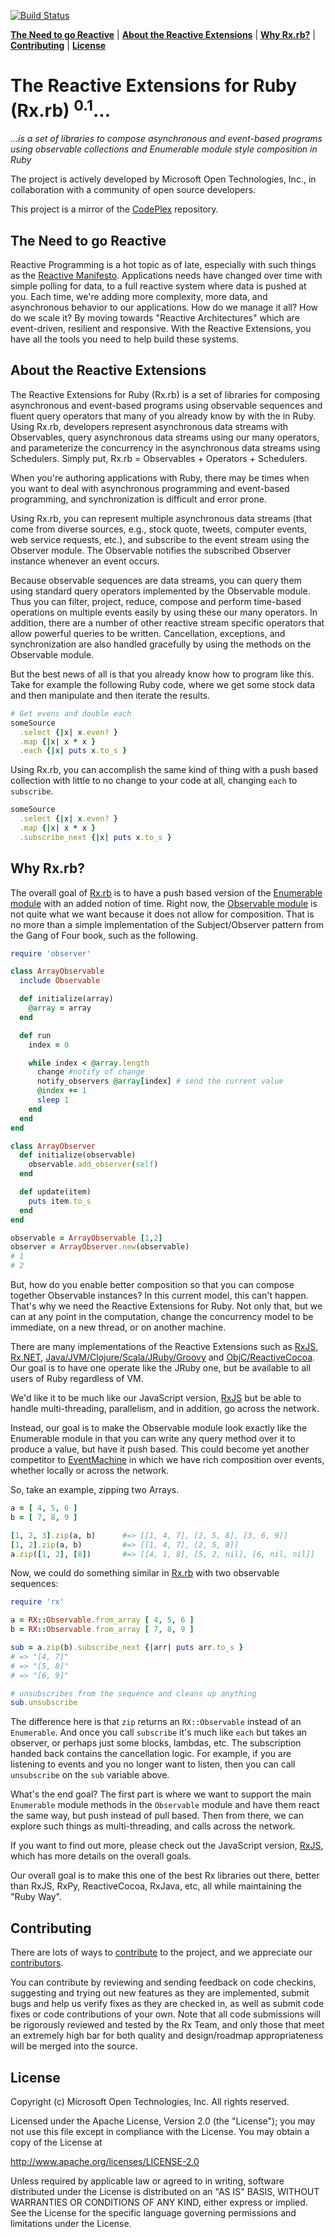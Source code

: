 [![Build Status](https://travis-ci.org/Reactive-Extensions/Rx.rb.png)](https://travis-ci.org/Reactive-Extensions/Rx.rb)

**[The Need to go Reactive](#the-need-to-go-reactive)** |
**[About the Reactive Extensions](#about-the-reactive-extensions)** |
**[Why Rx.rb?](#why-rxrb)** |
**[Contributing](#contributing)** |
**[License](#license)**

# The Reactive Extensions for Ruby (Rx.rb) <sup>0.1</sup>... #
*...is a set of libraries to compose asynchronous and event-based programs using observable collections and Enumerable module style composition in Ruby*

The project is actively developed by Microsoft Open Technologies, Inc., in collaboration with a community of open source developers.

This project is a mirror of the [CodePlex](http://rxrb.codeplex.com/) repository.

## The Need to go Reactive ##

Reactive Programming is a hot topic as of late, especially with such things as the [Reactive Manifesto](http://www.reactivemanifesto.org/).  Applications needs have changed over time with simple polling for data, to a full reactive system where data is pushed at you.  Each time, we're adding more complexity, more data, and asynchronous behavior to our applications.  How do we manage it all?  How do we scale it?  By moving towards "Reactive Architectures" which are event-driven, resilient and responsive.  With the Reactive Extensions, you have all the tools you need to help build these systems.

## About the Reactive Extensions ##

The Reactive Extensions for Ruby (Rx.rb) is a set of libraries for composing asynchronous and event-based programs using observable sequences and fluent query operators that many of you already know by with the  in Ruby. Using Rx.rb, developers represent asynchronous data streams with Observables, query asynchronous data streams using our many operators, and parameterize the concurrency in the asynchronous data streams using Schedulers. Simply put, Rx.rb = Observables + Operators + Schedulers.

When you're authoring applications with Ruby, there may be times when you want to deal with asynchronous programming and event-based programming, and synchronization is difficult and error prone.

Using Rx.rb, you can represent multiple asynchronous data streams (that come from diverse sources, e.g., stock quote, tweets, computer events, web service requests, etc.), and subscribe to the event stream using the Observer module. The Observable notifies the subscribed Observer instance whenever an event occurs.

Because observable sequences are data streams, you can query them using standard query operators implemented by the Observable module. Thus you can filter, project, reduce, compose and perform time-based operations on multiple events easily by using these our many operators. In addition, there are a number of other reactive stream specific operators that allow powerful queries to be written. Cancellation, exceptions, and synchronization are also handled gracefully by using the methods on the Observable module.

But the best news of all is that you already know how to program like this.  Take for example the following Ruby code, where we get some stock data and then manipulate and then iterate the results.

```ruby
# Get evens and double each
someSource
  .select {|x| x.even? }
  .map {|x| x * x }
  .each {|x| puts x.to_s }
```

Using Rx.rb, you can accomplish the same kind of thing with a push based collection with little to no change to your code at all, changing `each` to `subscribe`.

```ruby
someSource
  .select {|x| x.even? }
  .map {|x| x * x }
  .subscribe_next {|x| puts x.to_s }
```

## Why Rx.rb? ##

The overall goal of [Rx.rb](https://github.com/Reactive-Extensions/Rx.rb) is to have a push based version of the [Enumerable module](http://www.ruby-doc.org/core-2.1.0/Enumerable.html) with an added notion of time.  Right now, the [Observable module](http://ruby-doc.org/stdlib-1.9.3/libdoc/observer/rdoc/Observable.html) is not quite what we want because it does not allow for composition.  That is no more than a simple implementation of the Subject/Observer pattern from the Gang of Four book, such as the following.

```ruby
require 'observer'

class ArrayObservable
  include Observable

  def initialize(array)
    @array = array
  end

  def run
  	index = 0

  	while index < @array.length
      change #notify of change
      notify_observers @array[index] # send the current value
      @index += 1
      sleep 1
  	end
  end
end

class ArrayObserver
  def initialize(observable)
    observable.add_observer(self)
  end

  def update(item)
  	puts item.to_s
  end
end

observable = ArrayObservable [1,2]
observer = ArrayObserver.new(observable)
# 1
# 2
```

But, how do you enable better composition so that you can compose together Observable instances?  In this current model, this can't happen.  That's why we need the Reactive Extensions for Ruby.  Not only that, but we can at any point in the computation, change the concurrency model to be immediate, on a new thread, or on another machine.

There are many implementations of the Reactive Extensions such as [RxJS](https://github.com/Reactive-Extensions/RxJS), [Rx.NET](https://github.com/reactive-extensions/rx.net), [Java/JVM/Clojure/Scala/JRuby/Groovy](https://github.com/Netflix/RxJava) and [ObjC/ReactiveCocoa](https://github.com/ReactiveCocoa/ReactiveCocoa).  Our goal is to have one operate like the JRuby one, but be available to all users of Ruby regardless of VM.

We'd like it to be much like our JavaScript version, [RxJS](https://github.com/Reactive-Extensions/RxJS) but be able to handle multi-threading, parallelism, and in addition, go across the network.

Instead, our goal is to make the Observable module look exactly like the Enumerable module in that you can write any query method over it to produce a value, but have it push based.  This could become yet another competitor to [EventMachine](http://rubyeventmachine.com/) in which we have rich composition over events, whether locally or across the network.

So, take an example, zipping two Arrays.

```ruby
a = [ 4, 5, 6 ]
b = [ 7, 8, 9 ]

[1, 2, 3].zip(a, b)      #=> [[1, 4, 7], [2, 5, 8], [3, 6, 9]]
[1, 2].zip(a, b)         #=> [[1, 4, 7], [2, 5, 8]]
a.zip([1, 2], [8])       #=> [[4, 1, 8], [5, 2, nil], [6, nil, nil]]
```

Now, we could do something similar in [Rx.rb](https://github.com/Reactive-Extensions/Rx.rb) with two observable sequences:

```ruby
require 'rx'

a = RX::Observable.from_array [ 4, 5, 6 ]
b = RX::Observable.from_array [ 7, 8, 9 ]

sub = a.zip(b).subscribe_next {|arr| puts arr.to_s }
# => "[4, 7]"
# => "[5, 8]"
# => "[6, 9]"

# unsubscribes from the sequence and cleans up anything
sub.unsubscribe
```

The difference here is that `zip` returns an `RX::Observable` instead of an `Enumerable`.  And once you call `subscribe` it's much like `each` but takes an observer, or perhaps just some blocks, lambdas, etc.  The subscription handed back contains the cancellation logic.  For example, if you are listening to events and you no longer want to listen, then you can call `unsubscribe` on the `sub` variable above.

What's the end goal?  The first part is where we want to support the main `Enumerable` module methods in the `Observable` module and have them react the same way, but push instead of pull based.  Then from there, we can explore such things as multi-threading, and calls across the network.

If you want to find out more, please check out the JavaScript version, [RxJS](https://github.com/Reactive-Extensions/RxJS), which has more details on the overall goals.  

Our overall goal is to make this one of the best Rx libraries out there, better than RxJS, RxPy, ReactiveCocoa, RxJava, etc, all while maintaining the "Ruby Way".

## Contributing ##

There are lots of ways to [contribute](https://github.com/Reactive-Extensions/Rx.rb/wiki/Contributing) to the project, and we appreciate our [contributors](https://github.com/Reactive-Extensions/Rx.rb/wiki/Contributors).

You can contribute by reviewing and sending feedback on code checkins, suggesting and trying out new features as they are implemented, submit bugs and help us verify fixes as they are checked in, as well as submit code fixes or code contributions of your own. Note that all code submissions will be rigorously reviewed and tested by the Rx Team, and only those that meet an extremely high bar for both quality and design/roadmap appropriateness will be merged into the source.

## License ##

Copyright (c) Microsoft Open Technologies, Inc.  All rights reserved.

Licensed under the Apache License, Version 2.0 (the "License"); you
may not use this file except in compliance with the License. You may
obtain a copy of the License at

http://www.apache.org/licenses/LICENSE-2.0

Unless required by applicable law or agreed to in writing, software
distributed under the License is distributed on an "AS IS" BASIS,
WITHOUT WARRANTIES OR CONDITIONS OF ANY KIND, either express or
implied. See the License for the specific language governing permissions
and limitations under the License.
